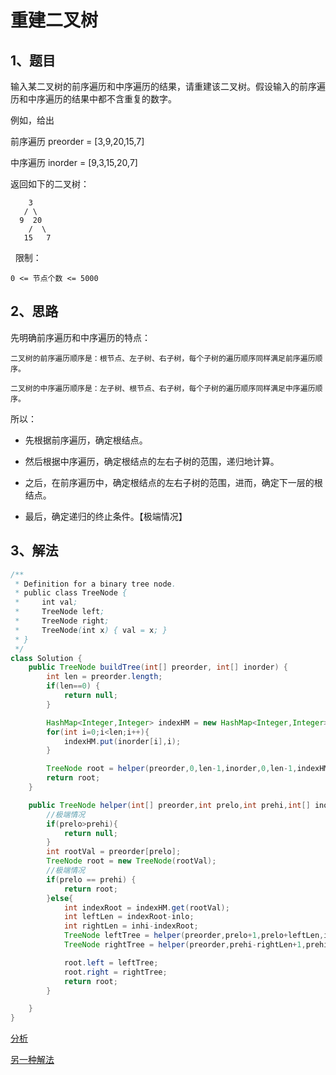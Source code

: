# 重建二叉树

## 1、题目

输入某二叉树的前序遍历和中序遍历的结果，请重建该二叉树。假设输入的前序遍历和中序遍历的结果中都不含重复的数字。

例如，给出

前序遍历 preorder = [3,9,20,15,7]

中序遍历 inorder = [9,3,15,20,7]

返回如下的二叉树：

	    3
	   / \
	  9  20
	    /  \
	   15   7
 
限制：

	0 <= 节点个数 <= 5000

## 2、思路

先明确前序遍历和中序遍历的特点：

	二叉树的前序遍历顺序是：根节点、左子树、右子树，每个子树的遍历顺序同样满足前序遍历顺序。

	二叉树的中序遍历顺序是：左子树、根节点、右子树，每个子树的遍历顺序同样满足中序遍历顺序。

所以：

- 先根据前序遍历，确定根结点。

- 然后根据中序遍历，确定根结点的左右子树的范围，递归地计算。

- 之后，在前序遍历中，确定根结点的左右子树的范围，进而，确定下一层的根结点。

- 最后，确定递归的终止条件。【极端情况】


## 3、解法

```java
/**
 * Definition for a binary tree node.
 * public class TreeNode {
 *     int val;
 *     TreeNode left;
 *     TreeNode right;
 *     TreeNode(int x) { val = x; }
 * }
 */
class Solution {
    public TreeNode buildTree(int[] preorder, int[] inorder) {
        int len = preorder.length;
        if(len==0) {
        	return null;
        }

    	HashMap<Integer,Integer> indexHM = new HashMap<Integer,Integer>();
    	for(int i=0;i<len;i++){
    		indexHM.put(inorder[i],i);
    	}

    	TreeNode root = helper(preorder,0,len-1,inorder,0,len-1,indexHM);
    	return root;
    }

    public TreeNode helper(int[] preorder,int prelo,int prehi,int[] inorder,int inlo,int inhi,HashMap<Integer,Integer> indexHM){
    	//极端情况
        if(prelo>prehi){    
            return null;
        }
    	int rootVal = preorder[prelo];
    	TreeNode root = new TreeNode(rootVal);
        //极端情况
	    if(prelo == prehi) {  
	    	return root;
	    }else{
	    	int indexRoot = indexHM.get(rootVal);
	    	int leftLen = indexRoot-inlo;
	    	int rightLen = inhi-indexRoot;
	    	TreeNode leftTree = helper(preorder,prelo+1,prelo+leftLen,inorder,inlo,indexRoot-1,indexHM);
	    	TreeNode rightTree = helper(preorder,prehi-rightLen+1,prehi,inorder,indexRoot+1,inhi,indexHM);

	    	root.left = leftTree;
	    	root.right = rightTree;
	    	return root;
	    }

    }
}

```

[分析](https://leetcode-cn.com/problems/zhong-jian-er-cha-shu-lcof/solution/mian-shi-ti-07-zhong-jian-er-cha-shu-by-leetcode-s/)

[另一种解法](https://leetcode-cn.com/problems/zhong-jian-er-cha-shu-lcof/solution/mian-shi-ti-07-zhong-jian-er-cha-shu-di-gui-fa-qin/)